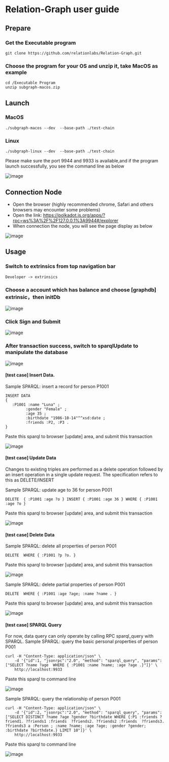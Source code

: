 # Relation-Graph user guide

## Prepare
### Get the Executable program 
```shell
git clone https://github.com/relationlabs/Relation-Graph.git
```
### Choose the program for your OS and unzip it, take MacOS as example
```shell
cd /Executable Program
unzip subgraph-macos.zip
```
## Launch
### MacOS
```shell
./subgraph-macos --dev  --base-path ./test-chain
```
### Linux
```shell
./subgraph-linux --dev  --base-path ./test-chain
```
Please make sure the port 9944 and 9933 is available,and if the program launch successfully, you see the command line as below

![image](https://user-images.githubusercontent.com/91399393/176400350-874d2ebe-c01b-47af-9f3e-8fc7dcd17b7d.png)

## Connection Node
- Open the browser (highly recommended chrome, Safari and others browsers may encounter some problems)
- Open the link: https://polkadot.js.org/apps/?rpc=ws%3A%2F%2F127.0.0.1%3A9944#/explorer
- When connection the node, you will see the page display as below

![image](https://user-images.githubusercontent.com/91399393/176409173-c464e241-a6e5-4609-b9a6-21a61b37753f.png)


## Usage
### Switch to extrinsics from top navigation bar
```shell 
Developer -> extrinsics
```
### Choose a account which has balance and choose [graphdb] extrinsic，then initDb

![image](https://user-images.githubusercontent.com/91399393/176415644-857882ac-5eda-43a5-8082-e985aa518bd9.png)

### Click Sign and Submit

![image](https://user-images.githubusercontent.com/91399393/176415961-9814c3f1-52dd-4215-a873-a2cf261a1fbb.png)

### After transaction success, switch to sparqlUpdate to manipulate the database

![image](https://user-images.githubusercontent.com/91399393/176416651-8318b78e-8373-4f70-9cff-7a83ad496c01.png)

#### [test case] Insert Data. 
Sample SPARQL: insert a record for person P1001
```
INSERT DATA
{
   :P1001 :name "Luna" ;
         :gender "Female" ;
         :age 35 ;
         :birthdate "1986-10-14"^^xsd:date ;
         :friends :P2, :P3 .
}
```
Paste this sparql to browser [update] area, and submit this transaction

![image](https://user-images.githubusercontent.com/91399393/176417734-9100574b-df72-4088-84dc-e1c65c6f937a.png)

#### [test case] Update Data
Changes to existing triples are performed as a delete operation followed by an insert operation in a single update request. The specification refers to this as DELETE/INSERT

Sample SPARQL: update age to 36 for person P001

```
DELETE  { :P1001 :age ?o } INSERT { :P1001 :age 36 } WHERE { :P1001 :age ?o }
```
Paste this sparql to browser [update] area, and submit this transaction

![image](https://user-images.githubusercontent.com/91399393/176489974-5be46194-bd71-4d2a-abed-15bcd7b9ff26.png)
#### [test case] Delete Data
Sample SPARQL: delete all properties of person P001
```
DELETE  WHERE { :P1001 ?p ?o. } 
```
Paste this sparql to browser [update] area, and submit this transaction

![image](https://user-images.githubusercontent.com/91399393/176491417-04c759b9-2f6a-4a26-be0d-aa23f51f64d6.png)

Sample SPARQL: delete partial properties of person P001

```
DELETE  WHERE { :P1001 :age ?age; :name ?name . } 
```
Paste this sparql to browser [update] area, and submit this transaction

![image](https://user-images.githubusercontent.com/91399393/176491911-fa8e9089-5c78-4054-929d-aed3f38099dc.png)

#### [test case] SPARQL Query
For now, data query can only operate by calling RPC sparql_query with SPARQL.
Sample SPARQL: query the basic personal properties of person P001
```
curl -H "Content-Type: application/json" \
    -d '{"id":1, "jsonrpc":"2.0", "method": "sparql_query", "params": ["SELECT ?name ?age  WHERE { :P1001 :name ?name; :age ?age .}"]}' \
    http://localhost:9933
```
Paste this sparql to command line

![image](https://user-images.githubusercontent.com/91399393/176492690-0246ee9b-fe97-4bf3-a7fb-9cdfda8ee541.png)

Sample SPARQL: query the relationship of person P001
```
curl -H "Content-Type: application/json" \
    -d '{"id":2, "jsonrpc":"2.0", "method": "sparql_query", "params": ["SELECT DISTINCT ?name ?age ?gender ?birthdate WHERE {:P1 :friends ?friend1. ?friends1 :friends  ?friends2. ?friends2 :friends  ?friends3. ?friends3 a :Person ; :name ?name; :age ?age; :gender ?gender; :birthdate ?birthdate.} LIMIT 10"]}' \
    http://localhost:9933
```
Paste this sparql to command line

![image](https://user-images.githubusercontent.com/91399393/176493931-21f3f8e5-fffe-4e6c-83c2-93e4d717e003.png)
